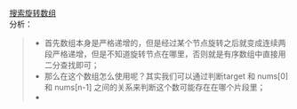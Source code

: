 [搜索旋转数组](https://leetcode-cn.com/problems/search-in-rotated-sorted-array/)  
分析：  
> * 首先数组本身是严格递增的，但是经过某个节点旋转之后就变成连续两段严格递增，但是不知道旋转节点在哪里，否则就是有序数组中直接用二分查找即可；  
> * 那么在这个数组怎么使用呢？其实我们可以通过判断target 和 nums[0] 和 nums[n-1] 之间的关系来判断这个数可能存在在哪个片段里；  
> * 
